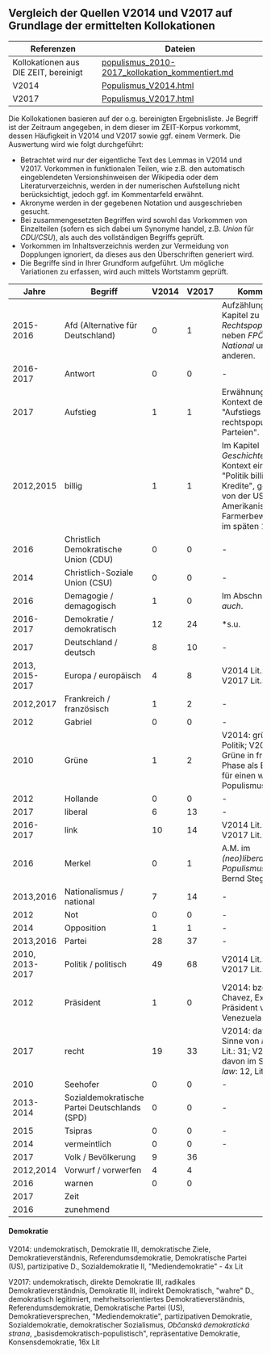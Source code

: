 ## Vergleich der Quellen V2014 und V2017 auf Grundlage der ermittelten Kollokationen

| Referenzen | Dateien |
| --- | --- |
| Kollokationen aus DIE ZEIT, bereinigt | [populismus_2010-2017_kollokation_kommentiert.md](/05_Abgleich_Auswertung/populismus_2010-2017_kollokation_kommentiert.md) |
| V2014 | [Populismus_V2014.html](/03_Versionsverlauf/Populismus_V2014.html) |
| V2017 | [Populismus_V2017.html](/03_Versionsverlauf/Populismus_V2017.html) |

Die Kollokationen basieren auf der o.g. bereinigten Ergebnisliste. Je Begriff ist der Zeitraum angegeben, in dem dieser im ZEIT-Korpus vorkommt, dessen Häufigkeit in V2014 und V2017 sowie ggf. einem Vermerk. Die Auswertung wird wie folgt durchgeführt:

- Betrachtet wird nur der eigentliche Text des Lemmas in V2014 und V2017. Vorkommen in funktionalen Teilen, wie z.B. den automatisch eingeblendeten Versionshinweisen der Wikipedia oder dem Literaturverzeichnis, werden in der numerischen Aufstellung nicht berücksichtigt, jedoch ggf. im Kommentarfeld erwähnt.
- Akronyme werden in der gegebenen Notation und ausgeschrieben gesucht.
- Bei zusammengesetzten Begriffen wird sowohl das Vorkommen von Einzelteilen (sofern es sich dabei um Synonyme handel, z.B. *Union* für *CDU/CSU*), als auch des vollständigen Begriffs geprüft. 
- Vorkommen im Inhaltsverzeichnis werden zur Vermeidung von Dopplungen ignoriert, da dieses aus den Überschriften generiert wird.
- Die Begriffe sind in Ihrer Grundform aufgeführt. Um mögliche Variationen zu erfassen, wird auch mittels Wortstamm geprüft.

| **Jahre**       | **Begriff**                                   | V2014 | V2017 | Kommentar                                                    |
| --------------- | --------------------------------------------- | ----- | ----- | ------------------------------------------------------------ |
| 2015-2016       | Afd (Alternative für Deutschland)             | 0     | 1     | Aufzählung im Kapitel zu *Rechtspopulismus* neben *FPÖ*, *Front National* und anderen. |
| 2016-2017       | Antwort                                       | 0     | 0     | -                                                            |
| 2017            | Aufstieg                                      | 1     | 1     | Erwähnung im Kontext des "Aufstiegs rechtspopulistischer Parteien". |
| 2012,2015       | billig                                        | 1     | 1     | Im Kapitel *Geschichte* im Kontext einer "Politik billiger Kredite", gefordert von der US Amerikanischen Farmerbewegung im späten 19. Jhd. |
| 2016            | Christlich Demokratische Union (CDU)          | 0     | 0     | -                                                            |
| 2014            | Christlich-Soziale Union (CSU)                | 0     | 0     | -                                                            |
| 2016            | Demagogie / demagogisch                       | 1     | 0     | Im Abschnitt *Siehe auch*.                                   |
| 2016-2017       | Demokratie / demokratisch                     | 12    | 24    | *s.u.                                                        |
| 2017            | Deutschland / deutsch                         | 8     | 10    | -                                                            |
| 2013, 2015-2017 | Europa / europäisch                           | 4     | 8     | V2014 Lit.: 19; V2017 Lit.: 26                               |
| 2012,2017       | Frankreich / französisch                      | 1     | 2     | -                                                            |
| 2012            | Gabriel                                       | 0     | 0     | -                                                            |
| 2010            | Grüne                                         | 1     | 2     | V2014: grüne Politik; V2017: Grüne in früher Phase als Beispiel für einen weiten Populismusbegriff. |
| 2012            | Hollande                                      | 0     | 0     | -                                                            |
| 2017            | liberal                                       | 6     | 13    | -                                                            |
| 2016-2017       | link                                          | 10    | 14    | V2014 Lit.: 7; V2017 Lit.: 6                                 |
| 2016            | Merkel                                        | 0     | 1     | A.M. im *(neo)liberalen Populismus* nach Bernd Stegemann.    |
| 2013,2016       | Nationalismus / national                      | 7     | 14    | -                                                            |
| 2012            | Not                                           | 0     | 0     | -                                                            |
| 2014            | Opposition                                    | 1     | 1     | -                                                            |
| 2013,2016       | Partei                                        | 28    | 37    | -                                                            |
| 2010, 2013-2017 | Politik / politisch                           | 49    | 68    | V2014 Lit.: 18; V2017 Lit.: 30                               |
| 2012            | Präsident                                     | 1     | 0     | V2014: bzgl. Hugo Chavez, Ex-Präsident von Venezuela         |
| 2017            | recht                                         | 19    | 33    | V2014: davon im Sinne von *law*: 5, Lit.: 31; V2017: davon im Sinne von *law*: 12, Lit.: 23 |
| 2010            | Seehofer                                      | 0     | 0     | -                                                            |
| 2013-2014       | Sozialdemokratische Partei Deutschlands (SPD) | 0     | 0     | -                                                            |
| 2015            | Tsipras                                       | 0     | 0     | -                                                            |
| 2014            | vermeintlich                                  | 0     | 0     | -                                                            |
| 2017            | Volk / Bevölkerung                            | 9     | 36    |                                                              |
| 2012,2014       | Vorwurf / vorwerfen                           | 4     | 4     |                                                              |
| 2016            | warnen                                        | 0     | 0     |                                                              |
| 2017            | Zeit                                          |       |       |                                                              |
| 2016            | zunehmend                                     |       |       |                                                              |

#### Demokratie

V2014: undemokratisch, Demokratie III, demokratische Ziele, Demokratieverständnis, Referendumsdemokratie, Demokratische Partei (US), partizipative D., Sozialdemokratie II, "Mediendemokratie" - 4x Lit

V2017: undemokratisch, direkte Demokratie III, radikales Demokratieverständnis, Demokratie III, indirekt Demokratisch, "wahre" D., demokratisch legitimiert, mehrheitsorientiertes Demokratieverständnis, Referendumsdemokratie, Demokratische Partei (US), Demokratieversprechen, "Mediendemokratie", partizipativen Demokratie, Sozialdemokratie, demokratischer Sozialismus, *Občanská demokratická strana*, „basisdemokratisch-populistisch", repräsentative Demokratie, Konsensdemokratie, 16x Lit